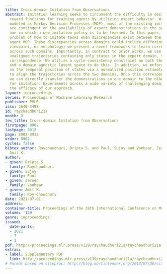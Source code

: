 ```yaml
---
title: Cross-domain Imitation from Observations
abstract: Imitation learning seeks to circumvent the difficulty in designing proper
  reward functions for training agents by utilizing expert behavior. With environments
  modeled as Markov Decision Processes (MDP), most of the existing imitation algorithms
  are contingent on the availability of expert demonstrations in the same MDP as the
  one in which a new imitation policy is to be learned. In this paper, we study the
  problem of how to imitate tasks when discrepancies exist between the expert and
  agent MDP. These discrepancies across domains could include differing dynamics,
  viewpoint, or morphology; we present a novel framework to learn correspondences
  across such domains. Importantly, in contrast to prior works, we use unpaired and
  unaligned trajectories containing only states in the expert domain, to learn this
  correspondence. We utilize a cycle-consistency constraint on both the state space
  and a domain agnostic latent space to do this. In addition, we enforce consistency
  on the temporal position of states via a normalized position estimator function,
  to align the trajectories across the two domains. Once this correspondence is found,
  we can directly transfer the demonstrations on one domain to the other and use it
  for imitation. Experiments across a wide variety of challenging domains demonstrate
  the efficacy of our approach.
layout: inproceedings
series: Proceedings of Machine Learning Research
publisher: PMLR
issn: 2640-3498
id: raychaudhuri21a
month: 0
tex_title: Cross-domain Imitation from Observations
firstpage: 8902
lastpage: 8912
page: 8902-8912
order: 8902
cycles: false
bibtex_author: Raychaudhuri, Dripta S. and Paul, Sujoy and Vanbaar, Jeroen and Roy-Chowdhury,
  Amit K.
author:
- given: Dripta S.
  family: Raychaudhuri
- given: Sujoy
  family: Paul
- given: Jeroen
  family: Vanbaar
- given: Amit K.
  family: Roy-Chowdhury
date: 2021-07-01
address:
container-title: Proceedings of the 38th International Conference on Machine Learning
volume: '139'
genre: inproceedings
issued:
  date-parts:
  - 2021
  - 7
  - 1
pdf: http://proceedings.mlr.press/v139/raychaudhuri21a/raychaudhuri21a.pdf
extras:
- label: Supplementary PDF
  link: http://proceedings.mlr.press/v139/raychaudhuri21a/raychaudhuri21a-supp.pdf
# Format based on citeproc: http://blog.martinfenner.org/2013/07/30/citeproc-yaml-for-bibliographies/
---
```

